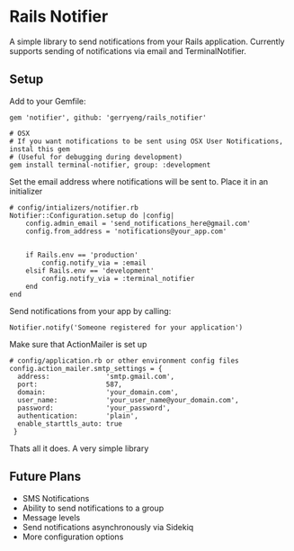 Rails Notifier
==============

A simple library to send notifications from your Rails application. Currently supports sending of notifications via email and TerminalNotifier.

## Setup

Add to your Gemfile:

	gem 'notifier', github: 'gerryeng/rails_notifier'

	# OSX
	# If you want notifications to be sent using OSX User Notifications, instal this gem
	# (Useful for debugging during development)
	gem install terminal-notifier, group: :development


Set the email address where notifications will be sent to. Place it in an initializer

	# config/intializers/notifier.rb
	Notifier::Configuration.setup do |config|
		config.admin_email = 'send_notifications_here@gmail.com'
		config.from_address = 'notifications@your_app.com'


		if Rails.env == 'production'
			config.notify_via = :email
		elsif Rails.env == 'development'
			config.notify_via = :terminal_notifier
		end
	end

Send notifications from your app by calling:

	Notifier.notify('Someone registered for your application')


Make sure that ActionMailer is set up

    # config/application.rb or other environment config files
    config.action_mailer.smtp_settings = {
      address:              'smtp.gmail.com',
      port:                 587,
      domain:               'your_domain.com',
      user_name:            'your_user_name@your_domain.com',
      password:             'your_password',
      authentication:       'plain',
      enable_starttls_auto: true
     }


Thats all it does. A very simple library

## Future Plans

* SMS Notifications
* Ability to send notifications to a group
* Message levels
* Send notifications asynchronously via Sidekiq
* More configuration options